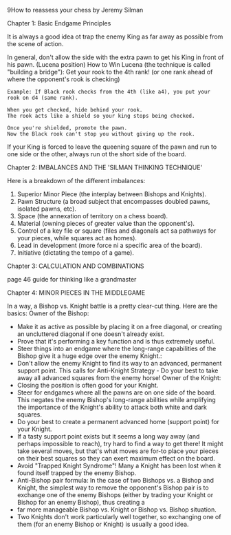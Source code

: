 9How to reassess your chess by Jeremy Silman

Chapter 1: Basic Endgame Principles

It is always a good idea ot trap the enemy King as far away as possible from the scene of action.

In general, don't allow the side with the extra pawn to get his King in front of his pawn. (Lucena position)
How to Win Lucena (the technique is called "building a bridge"):
Get your rook to the 4th rank!
(or one rank ahead of where the opponent's rook is checking)

    Example: If Black rook checks from the 4th (like a4), you put your rook on d4 (same rank).

    When you get checked, hide behind your rook.
    The rook acts like a shield so your king stops being checked.

    Once you're shielded, promote the pawn.
    Now the Black rook can't stop you without giving up the rook.

If your King is forced to leave the queening square of the pawn and run to one side or the other, always run ot the
short side of the board.

Chapter 2: IMBALANCES AND THE 'SILMAN THINKING TECHNIQUE'

Here is a breakdown of the different imbalances:

1) Superior Minor Piece (the interplay between Bishops and Knights).
2) Pawn Structure (a broad subject that encompasses doubled pawns, isolated pawns, etc).
3) Space (the annexation of territory on a chess board).
4) Material (owning pieces of greater value than the opponent's).
5) Control of a key file or square (files and diagonals act sa pathways for your pieces, while squares act as homes).
6) Lead in development (more force ni a specific area of the board).
7) Initiative (dictating the tempo of a game).

Chapter 3: CALCULATION AND COMBINATIONS

page 46 guide for thinking like a grandmaster

Chapter 4: MINOR PIECES IN THE MIDDLEGAME

In a way, a Bishop vs. Knight battle is a pretty clear-cut thing. Here are the basics:
Owner of the Bishop:

* Make it as active as possible by placing it on a free diagonal, or creating an uncluttered diagonal if one doesn't
  already exist.
* Prove that it's performing a key function and is thus extremely useful.
* Steer things into an endgame where the long-range capabilities of the Bishop give it a huge edge over the enemy
  Knight.:
* Don't allow the enemy Knight to find its way to an advanced, permanent support point. This calls for Anti-Knight
  Strategy - Do your best to take away all advanced squares from the enemy horse!
  Owner of the Knight:
* Closing the position is often good for your Knight.
* Steer for endgames where all the pawns are on one side of the board. This negates the enemy Bishop's long-range
  abilities while amplifying the importance of the Knight's ability to attack both white and dark squares.
* Do your best to create a permanent advanced home (support point) for your Knight.
* If a tasty support point exists but it seems a long way away (and perhaps impossible to reach), try hard to find a way
  to get there! It might take several moves, but that's what moves are for-to place your pieces on their best squares so
  they can exert maximum effect on the board.
* Avoid "Trapped Knight Syndrome"! Many a Knight has been lost when it found itself trapped by the enemy Bishop.
* Anti-Bishop pair formula: In the case of two Bishops vs. a Bishop and Knight, the simplest way to remove the
  opponent's Bishop pair is to exchange one of the enemy Bishops (either by trading your Knight or Bishop for an enemy
  Bishop), thus creating a
* far more manageable Bishop vs. Knight or Bishop vs. Bishop situation.
* Two Knights don't work particularly well together, so exchanging one of them (for an enemy Bishop or Knight) is
  usually a good idea.

[//]: # (diagram 98)